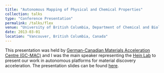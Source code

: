 ```yaml
---
title: "Autonomous Mapping of Physical and Chemical Properties"
collection: talks
type: "Conference Presentation"
permalink: /talks/flex
venue: "University of British Columbia, Department of Chemical and Biological Engineering"
date: 2013-03-01
location: "Vancouver, British Columbia, Canada"
---
```


This presentation was held by [German-Canadian Materials Acceleration Centre (GC-MAC)](https://gcmac.de) and I was the main speaker representing the [Hein Lab](http://groups2.chem.ubc.ca/jheints1) to present our work in autonomous platforms for material discovery acceleration. The presentation slides can be found [here](https://docs.google.com/presentation/d/1fxFr69QyoP30OSsEjhFR-fQycVOGS8qTn9MV2yHueZw/edit?usp=sharing).
